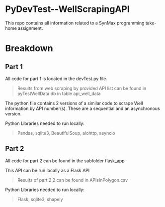# PyDevTest--WellScrapingAPI
This repo contains all information related to a SynMax programming take-home assignment.


# Breakdown
## Part 1
All code for part 1 is located in the devTest.py file.
> Results from web scraping by provided API list can be found in pyTestWellData.db in table api_well_data

The python file contains 2 versions of a similar code to scrape Well information by API number(s). These are a sequential and an asynchronous version.

Python Libraries needed to run locally:
>Pandas, sqlite3, BeautifulSoup, aiohttp, asyncio

## Part 2
All code for part 2 can be found in the subfolder flask_app

This API can be run locally as a Flask API

>Results of part 2.2 can be found in APIsInPolygon.csv

Python Libraries needed to run locally:
>Flask, sqlite3, shapely
